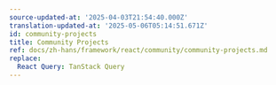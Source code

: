 ```yaml
---
source-updated-at: '2025-04-03T21:54:40.000Z'
translation-updated-at: '2025-05-06T05:14:51.671Z'
id: community-projects
title: Community Projects
ref: docs/zh-hans/framework/react/community/community-projects.md
replace:
  React Query: TanStack Query
---
```

